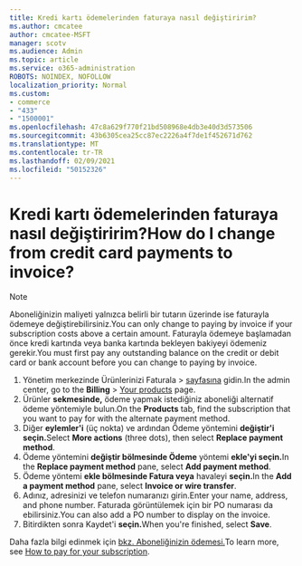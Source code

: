 ```yaml
---
title: Kredi kartı ödemelerinden faturaya nasıl değiştiririm?
ms.author: cmcatee
author: cmcatee-MSFT
manager: scotv
ms.audience: Admin
ms.topic: article
ms.service: o365-administration
ROBOTS: NOINDEX, NOFOLLOW
localization_priority: Normal
ms.custom:
- commerce
- "433"
- "1500001"
ms.openlocfilehash: 47c8a629f770f21bd508968e4db3e40d3d573506
ms.sourcegitcommit: 43b6305cea25cc87ec2226a4f7de1f452671d762
ms.translationtype: MT
ms.contentlocale: tr-TR
ms.lasthandoff: 02/09/2021
ms.locfileid: "50152326"
---
```

# <a name="how-do-i-change-from-credit-card-payments-to-invoice"></a><span data-ttu-id="6b015-102">Kredi kartı ödemelerinden faturaya nasıl değiştiririm?</span><span class="sxs-lookup"><span data-stu-id="6b015-102">How do I change from credit card payments to invoice?</span></span>

> [!NOTE]
> <span data-ttu-id="6b015-103">Aboneliğinizin maliyeti yalnızca belirli bir tutarın üzerinde ise faturayla ödemeye değiştirebilirsiniz.</span><span class="sxs-lookup"><span data-stu-id="6b015-103">You can only change to paying by invoice if your subscription costs above a certain amount.</span></span> <span data-ttu-id="6b015-104">Faturayla ödemeye başlamadan önce kredi kartında veya banka kartında bekleyen bakiyeyi ödemeniz gerekir.</span><span class="sxs-lookup"><span data-stu-id="6b015-104">You must first pay any outstanding balance on the credit or debit card or bank account before you can change to paying by invoice.</span></span>

1. <span data-ttu-id="6b015-105">Yönetim merkezinde Ürünlerinizi Faturala   >  [sayfasına](https://go.microsoft.com/fwlink/p/?linkid=842054) gidin.</span><span class="sxs-lookup"><span data-stu-id="6b015-105">In the admin center, go to the **Billing** > [Your products](https://go.microsoft.com/fwlink/p/?linkid=842054) page.</span></span>
2. <span data-ttu-id="6b015-106">Ürünler **sekmesinde,** ödeme yapmak istediğiniz aboneliği alternatif ödeme yöntemiyle bulun.</span><span class="sxs-lookup"><span data-stu-id="6b015-106">On the **Products** tab, find the subscription that you want to pay for with the alternate payment method.</span></span>
3. <span data-ttu-id="6b015-107">Diğer **eylemler'i** (üç nokta) ve ardından Ödeme yöntemini **değiştir'i seçin.**</span><span class="sxs-lookup"><span data-stu-id="6b015-107">Select **More actions** (three dots), then select **Replace payment method**.</span></span>
4. <span data-ttu-id="6b015-108">Ödeme yöntemini **değiştir bölmesinde Ödeme** yöntemi **ekle'yi seçin.**</span><span class="sxs-lookup"><span data-stu-id="6b015-108">In the **Replace payment method** pane, select **Add payment method**.</span></span>
5. <span data-ttu-id="6b015-109">Ödeme yöntemi **ekle bölmesinde Fatura veya** havaleyi **seçin.**</span><span class="sxs-lookup"><span data-stu-id="6b015-109">In the **Add a payment method** pane, select **Invoice or wire transfer**.</span></span>
6. <span data-ttu-id="6b015-110">Adınız, adresinizi ve telefon numaranızı girin.</span><span class="sxs-lookup"><span data-stu-id="6b015-110">Enter your name, address, and phone number.</span></span> <span data-ttu-id="6b015-111">Faturada görüntülemek için bir PO numarası da ebilirsiniz.</span><span class="sxs-lookup"><span data-stu-id="6b015-111">You can also add a PO number to display on the invoice.</span></span>
7. <span data-ttu-id="6b015-112">Bitirdikten sonra Kaydet'i **seçin.**</span><span class="sxs-lookup"><span data-stu-id="6b015-112">When you're finished, select **Save**.</span></span>

<span data-ttu-id="6b015-113">Daha fazla bilgi edinmek için [bkz. Aboneliğinizin ödemesi.](https://docs.microsoft.com/microsoft-365/commerce/billing-and-payments/pay-for-your-subscription)</span><span class="sxs-lookup"><span data-stu-id="6b015-113">To learn more, see [How to pay for your subscription](https://docs.microsoft.com/microsoft-365/commerce/billing-and-payments/pay-for-your-subscription).</span></span>